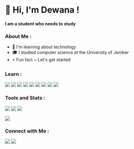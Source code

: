 # 👋 Hi, I'm Dewana !
#### I am a student who needs to study

### About Me :
- 🌱 I'm learning about technology
- 🎓 I studied computer science at the University of Jember
- ⚡ Fun fact ~ Let's get started

### Learn :
<p>
    <img src="https://img.shields.io/badge/-Java-fff?&logo=java&logoColor=cc7000">
    <img src="https://img.shields.io/badge/-Python-fff?&logo=python">
    <img src="https://img.shields.io/badge/-TCP/IP-fff?&logo=Cisco">
    <img src="https://img.shields.io/badge/-HTML5-fff?&logo=HTML5">
    <img src="https://img.shields.io/badge/-Javascript-fff?&logo=javascript">
    <img src="https://img.shields.io/badge/-CSS3-fff?&logo=CSS3&logoColor=264de4">
    <img src="https://img.shields.io/badge/-PHP-fff?&logo=PHP">
    <img src="https://img.shields.io/badge/-PostgreSQL-fff?&logo=postgresql">
    <img src="https://img.shields.io/badge/-GitHub-fff?&logo=github&logoColor=000000">
</p>

### Tools and Stats :
<p>
    <img src="https://img.shields.io/badge/OS-Windows-00a4ef?&logo=Windows">
    <img src="https://img.shields.io/badge/Text%20Editor-Visual%20Studio%20Code-blue?&logo=visual%20studio%20code&logoColor=blue">
    <img src="https://gpvc.arturio.dev/dewanakl">
</p>
<p>
    <img src="https://github-readme-stats.vercel.app/api?username=dewanakl">
</p>

### Connect with Me :
<p>
    <a href="https://facebook.com/dewana.kael/" target='_blank'><img src="https://img.shields.io/badge/dewana.kael-Facebook-3b5998?&logo=facebook&logoColor=white"></a>
    <a href="https://instagram.com/dewana_kl/" target='_blank'><img src="https://img.shields.io/badge/@dewana__kl-Instagram-e1306c?&logo=instagram&logoColor=white"></a>
</p>
